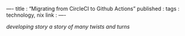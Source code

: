 —-
title : “Migrating from CircleCI to Github Actions”
published : 
tags : technology, nix
link : 
—-

_developing story_
_a story of many twists and turns_

